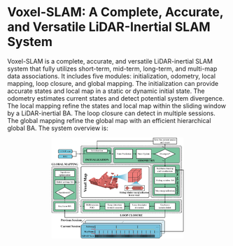 # Voxel-SLAM: A Complete, Accurate, and Versatile LiDAR-Inertial SLAM System

Voxel-SLAM is a complete, accurate, and versatile LiDAR-inertial SLAM system that fully utilizes short-term, mid-term, long-term, and multi-map data associations. It includes five modules: initialization, odometry, local mapping, loop closure, and global mapping. The initialization can provide accurate states and local map in a static or dynamic initial state. The odometry estimates current states and detect potential system divergence. The local mapping refine the states and local map within the sliding window by a LiDAR-inertial BA. The loop closure can detect in multiple sessions. The global mapping refine the global map with an efficient hierarchical global BA. The system overview is:

<div align="center">
    <img src="./figure/systemoverview.png" width = 60% >
</div>